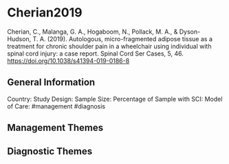# Cherian2019
Cherian, C., Malanga, G. A., Hogaboom, N., Pollack, M. A., & Dyson-Hudson, T. A. (2019). Autologous, micro-fragmented adipose tissue as a treatment for chronic shoulder pain in a wheelchair using individual with spinal cord injury: a case report. Spinal Cord Ser Cases, 5, 46. https://doi.org/10.1038/s41394-019-0186-8 

## General Information
Country: 
Study Design: 
Sample Size: 
Percentage of Sample with SCI:
Model of Care: #management #diagnosis

## Management Themes


## Diagnostic Themes
